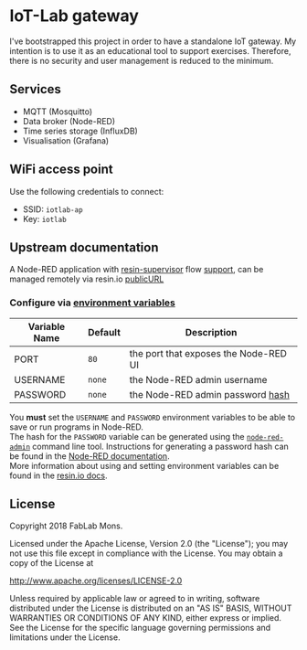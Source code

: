 # IoT-Lab gateway

I've bootstrapped this project in order to have a standalone IoT gateway.
My intention is to use it as an educational tool to support exercises.
Therefore, there is no security and user management is reduced to the minimum.

## Services

* MQTT (Mosquitto)
* Data broker (Node-RED)
* Time series storage (InfluxDB)
* Visualisation (Grafana)

## WiFi access point

Use the following credentials to connect:

* SSID: `iotlab-ap`
* Key: `iotlab`

## Upstream documentation

A Node-RED application with [resin-supervisor](https://docs.resin.io/runtime/supervisor-api/) flow [support](https://github.com/resin-io-projects/node-red-contrib-resinio), can be managed remotely via resin.io [publicURL](https://docs.resin.io/management/devices/#enable-public-device-url)

### Configure via [environment variables](https://docs.resin.io/management/env-vars/)
Variable Name | Default | Description
------------ | ------------- | -------------
PORT | `80` | the port that exposes the Node-RED UI
USERNAME | `none` | the Node-RED admin username
PASSWORD | `none` | the Node-RED admin password [hash](https://nodered.org/docs/security#generating-the-password-hash)

You **must** set the `USERNAME` and `PASSWORD` environment variables to be able to save or run programs in Node-RED.  
The hash for the `PASSWORD` variable can be generated using the [`node-red-admin`](https://nodered.org/docs/node-red-admin)
command line tool. Instructions for generating a password hash can be found in
the [Node-RED documentation](https://nodered.org/docs/security#generating-the-password-hash).  
More information about using and setting environment variables can be found in
the [resin.io docs](https://docs.resin.io/management/env-vars/).

## License

Copyright 2018 FabLab Mons.

Licensed under the Apache License, Version 2.0 (the "License"); you may not use this file except in compliance with the License. You may obtain a copy of the License at

<http://www.apache.org/licenses/LICENSE-2.0>

Unless required by applicable law or agreed to in writing, software distributed under the License is distributed on an "AS IS" BASIS, WITHOUT WARRANTIES OR CONDITIONS OF ANY KIND, either express or implied. See the License for the specific language governing permissions and limitations under the License.
